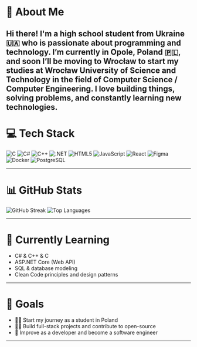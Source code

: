 # 👋 About Me

Hi there! I'm a high school student from Ukraine 🇺🇦 who is passionate about programming and technology.
I’m currently in Opole, Poland 🇵🇱, and soon I’ll be moving to Wrocław to start my studies at Wrocław University of Science and Technology in the field of Computer Science / Computer Engineering.
I love building things, solving problems, and constantly learning new technologies.
---

# 💻 Tech Stack

![C](https://img.shields.io/badge/C-00599C?style=for-the-badge&logo=c&logoColor=white)
![C#](https://img.shields.io/badge/C%23-239120?style=for-the-badge&logo=c-sharp&logoColor=white)
![C++](https://img.shields.io/badge/C++-00599C?style=for-the-badge&logo=c%2b%2b&logoColor=white)
![.NET](https://img.shields.io/badge/.NET-512BD4?style=for-the-badge&logo=dotnet&logoColor=white)
![HTML5](https://img.shields.io/badge/HTML5-E34F26?style=for-the-badge&logo=html5&logoColor=white)
![JavaScript](https://img.shields.io/badge/JavaScript-F7DF1E?style=for-the-badge&logo=javascript&logoColor=black)
![React](https://img.shields.io/badge/React-20232A?style=for-the-badge&logo=react&logoColor=61DAFB)
![Figma](https://img.shields.io/badge/Figma-F24E1E?style=for-the-badge&logo=figma&logoColor=white)
![Docker](https://img.shields.io/badge/Docker-2496ED?style=for-the-badge&logo=docker&logoColor=white)
![PostgreSQL](https://img.shields.io/badge/Postgres-336791?style=for-the-badge&logo=postgresql&logoColor=white)

---

# 📊 GitHub Stats

![GitHub Streak](https://streak-stats.demolab.com?user=FLipperdvlp&theme=tokyonight&hide_border=false)
![Top Languages](https://github-readme-stats.vercel.app/api/top-langs/?username=FLipperdvlp&theme=tokyonight&hide_border=false&include_all_commits=true&count_private=true&layout=compact)

---

# 🌱 Currently Learning

- C# & C++ & C
- ASP.NET Core (Web API)
- SQL & database modeling
- Clean Code principles and design patterns

---

# 🎯 Goals

- 🧑‍🎓 Start my journey as a student in Poland
- 🧑‍💻 Build full-stack projects and contribute to open-source
- 🚀 Improve as a developer and become a software engineer

---
